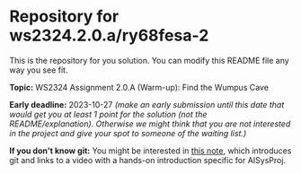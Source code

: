 # Repository for ws2324.2.0.a/ry68fesa-2
This is the repository for you solution. You can modify this README file any way you see fit.

**Topic:** WS2324 Assignment 2.0.A (Warm-up): Find the Wumpus Cave

**Early deadline:** 2023-10-27 *(make an early submission until this date that would get you at least 1 point for the solution (not the README/explanation). Otherwise we might think that you are not interested in the project and give your spot to someone of the waiting list.)*

**If you don't know git:** You might be interested in [this note](https://gitlab.rrze.fau.de/wrv/AISysProj/admin/general/-/blob/main/git-intro.md?ref_type=heads), which introduces git and links to a video with a hands-on introduction specific for AISysProj.
